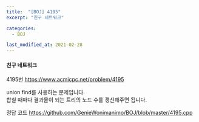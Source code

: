```yaml
---
title:  "[BOJ] 4195"
excerpt: "친구 네트워크"

categories:
  - BOJ

last_modified_at: 2021-02-28
---
```


#### 친구 네트워크

4195번 <https://www.acmicpc.net/problem/4195>

union find를 사용하는 문제입니다.<br>
합칠 때마다 결과물이 되는 트리의 노드 수를 갱신해주면 됩니다.

정답 코드 <https://github.com/GenieWonimanimo/BOJ/blob/master/4195.cpp>